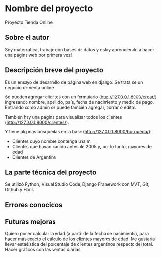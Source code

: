 # Nombre del proyecto

Proyecto Tienda Online


## Sobre el autor

Soy matemática, trabajo con bases de datos y estoy aprendiendo a hacer una página web por primera vez!


## Descripción breve del proyecto

Es un ensayo de desarrollo de página web en django. Se trata de un negocio de venta online. 

Se pueden agregar clientes con un formulario (http://127.0.0.1:8000/crear/) ingresando nombre, apellido, país, fecha de nacimiento y medio de pago. Entrando como admin se puede también agregar, borrar o editar.

También hay una página para visualizar todos los clientes (http://127.0.0.1:8000/clientes/).

Y tiene algunas búsquedas en la base (http://127.0.0.1:8000/busqueda/):

- Clientes cuyo nombre contenga una m
- Clientes que hayan nacido antes de 2005 y, por lo tanto, mayores de edad 
- Clientes de Argentina

## La parte técnica del proyecto

Se utilizó Python, Visual Studio Code, Django Framework con MVT, Git, Github y Html.


## Errores conocidos


## Futuras mejoras

Quiero poder calcular la edad (a partir de la fecha de nacimiento), para hacer más exacto el cálculo de los clientes mayores de edad. 
Me gustaría llevar estadística del porcentaje de clientes argentinos respecto del total. Hacer gráficos con las ventas diarias.